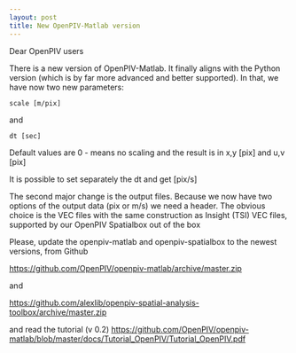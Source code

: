 ```yaml
---
layout: post
title: New OpenPIV-Matlab version 
---
```



Dear OpenPIV users

There is a new version of OpenPIV-Matlab. It finally aligns with the Python version (which is by far more advanced and better supported). In that, we have now two new parameters: 

    scale [m/pix]

and 

    dt [sec]

Default values are 0 - means no scaling and the result is in x,y [pix] and u,v [pix]

It is possible to set separately the dt and get [pix/s] 

The second major change is the output files. Because we now have two options of the output data (pix or m/s) we need a header. The obvious choice is the VEC files with the same construction as Insight (TSI) VEC files, supported by our OpenPIV Spatialbox out of the box


Please, update the openpiv-matlab and openpiv-spatialbox to the newest versions, from Github


<https://github.com/OpenPIV/openpiv-matlab/archive/master.zip>

and

<https://github.com/alexlib/openpiv-spatial-analysis-toolbox/archive/master.zip>

and read the tutorial (v 0.2)  <https://github.com/OpenPIV/openpiv-matlab/blob/master/docs/Tutorial_OpenPIV/Tutorial_OpenPIV.pdf> 
